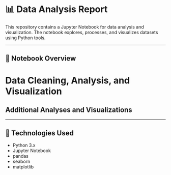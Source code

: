 # 📊 Data Analysis Report

This repository contains a Jupyter Notebook for data analysis and visualization. The notebook explores, processes, and visualizes datasets using Python tools.

---

## 📝 Notebook Overview

# Data Cleaning, Analysis, and Visualization

## Additional Analyses and Visualizations

---

## 🧰 Technologies Used

- Python 3.x
- Jupyter Notebook
- pandas
- seaborn
- matplotlib
